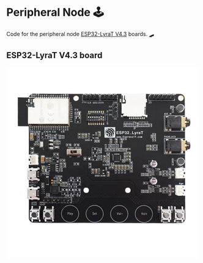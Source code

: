 # Peripheral Node 🕹️
Code for the peripheral node [ESP32-LyraT V4.3](https://docs.espressif.com/projects/esp-adf/en/latest/design-guide/dev-boards/get-started-esp32-lyrat.html) boards. 🛹

## ESP32-LyraT V4.3 board
<p align="center">
<img 
    alt="ESP32-LyraT V4.3 board" 
    src="https://raw.githubusercontent.com/Heaven-Waves/assets/main/img/ESP32-LyraT_V4.3.png" 
    >
</p>
